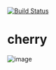 [![Build Status](https://travis-ci.org/kokokele/cherry.svg?branch=master)](https://travis-ci.org/kokokele/cherry)

# cherry
![image](https://encrypted-tbn1.gstatic.com/images?q=tbn:ANd9GcSVWc4Y4dXqcqubFKdBCMgA9fWwpTfpeqxmG9EiFv-N_vLk-_jq)